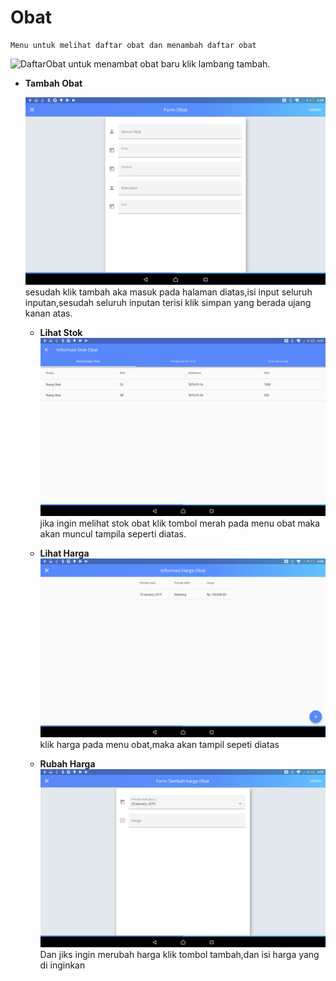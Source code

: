 # **Obat**
 
    Menu untuk melihat daftar obat dan menambah daftar obat

![DaftarObat](/img/daftarobat.png)
    untuk menambat obat baru klik lambang  tambah.


* **Tambah Obat**

    ![1](../img/tambahobat.png)
        sesudah klik tambah aka masuk pada halaman diatas,isi input seluruh inputan,sesudah seluruh inputan terisi klik simpan yang berada ujang kanan atas.

    * **Lihat Stok**
        ![2](../img/stok.png)
        jika ingin melihat stok obat klik tombol merah pada menu obat maka akan muncul tampila seperti diatas.

    * **Lihat Harga**
        ![3](../img/lihat.png)
        klik harga pada menu obat,maka akan tampil sepeti diatas

    * **Rubah Harga**
    ![4](../img/harga.png)
        Dan jiks ingin merubah harga klik tombol tambah,dan isi harga yang di inginkan
